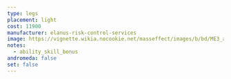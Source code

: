 ```yaml
---
type: legs
placement: light
cost: 11900
manufacturer: elanus-risk-control-services
image: https://vignette.wikia.nocookie.net/masseffect/images/b/bd/ME3_armax_arsenal_legs.png/revision/latest/scale-to-width-down/100?cb=20120314171803
notes:
  - ability_skill_bonus
andromeda: false
set: false
---
```

